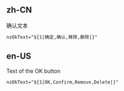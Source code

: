 ## zh-CN

确认文本

```html
nzOkText="${1|确定,确认,移除,删除|}"
```

## en-US

Text of the OK button

```html
nzOkText="${1|OK,Confirm,Remove,Delete|}"
```
